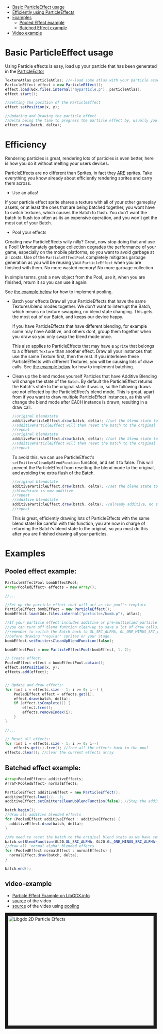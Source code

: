 * [Basic ParticleEffect usage](#basic-particleeffect-usage)
* [Efficiently using ParticleEffects](#efficiency)
* [Examples](#examples)
  * [Pooled Effect example](#pooled-effect-example)
  * [Batched Effect example](#batched-effect-example)
* [Video example](#video-example)

# Basic ParticleEffect usage
Using Particle effects is easy, load up your particle that has been generated in the [ParticleEditor](https://github.com/libgdx/libgdx/wiki/2D-Particle-Editor)
```java
TextureAtlas particleAtlas; //<-load some atlas with your particle assets in
ParticleEffect effect = new ParticleEffect();
effect.load(Gdx.files.internal("myparticle.p"), particleAtlas);
effect.start();

//Setting the position of the ParticleEffect
effect.setPosition(x, y);

//Updating and Drawing the particle effect
//Delta being the time to progress the particle effect by, usually you pass in Gdx.graphics.getDeltaTime();
effect.draw(batch, delta);

```

# Efficiency
Rendering particles is great, rendering lots of particles is even better, here is how you do it without melting your users devices.

ParticleEffects are no different than Sprites, in fact they [ARE](https://github.com/libgdx/libgdx/blob/master/gdx/src/com/badlogic/gdx/graphics/g2d/ParticleEmitter.java#L98) sprites.  Take everything you know already about efficiently rendering sprites and carry them across.  

 * Use an atlas!
 
 If your particle effect sprite shares a texture with all of your other gameplay assets, or at least the ones that are being batched together, you wont have to switch
 textures, which causes the Batch to flush.  You don't want the batch to flush too often as its an expensive operation, and you won't get the most out of your Batch.

 * Pool your effects

 Creating new ParticleEffects willy nilly? Great, now stop doing that and use a Pool! Unfortunately garbage collection degrades the performance of your game, especially on the mobile platforms, so you want to avoid garbage at all costs.  Use of the `ParticleEffectPool` completely mitigates garbage generation as you will be reusing your `ParticleEffect` when you are finished with them.  No more wasted memory! No more garbage collection

 In simple terms, grab a new object from the Pool, use it, when you are finished, return it so you can use it again.

 See [the example below](#pooled-effect-example) for how to implement pooling.
 
* Batch your effects
  Draw all your ParticleEffects that have the same Textures/blend modes together.  We don't want to interrupt the Batch, which means no texture swapping, no blend state changing. This gets the most out of our Batch, and keeps our device happy.

  If you have ParticleEffects that have different blending, for example some may have Additive, and others dont, group them together when you draw so you only swap the blend mode once.

  This also applies to ParticleEffects that may have a `Sprite` that belongs to a different `Texture` than another effect.  Draw all your instances that use the same Texture first, then the rest.  If you interleave these ParticleEffects with different Textures, you will be causing lots of draw calls.
  See [the example below](#batched-effect-example) for how to implement batching.

* Clean up the blend modes yourself
  Particles that have Additive Blending will change the state of the `Batch`. By default the ParticleEffect returns the Batch's state to the original state it was in, so the following draws are not effected by the ParticleEffect's blend mode.  This is great, apart from if you want to draw multiple ParticleEffect instances, as this will change the blend mode after EACH instance is drawn, resulting in a draw call.

  ```java
  //original blendstate
  additiveParticleEffect.draw(batch, delta); //set the blend state to additive, (flushes the batch)
  //additiveParticleEffect will then reset the batch to the original blend state (flushes the batch)
  //repeat
  //original blendstate
  additiveParticleEffect.draw(batch, delta); //set the blend state to additive, (flushes the batch)
  //additiveParticleEffect will then reset the batch to the original blend state (flushes the batch)
  //repeat
  ```

  To avoid this, we can use ParticleEffect's `setEmittersCleanUpBlendFunction` function, and set it to false.  This will prevent the ParticleEffect from resetting the blend mode to the original, and avoiding the extra flush of the Batch.

  ```java
  //original blendstate
  additiveParticleEffect.draw(batch, delta); //set the blend state to additive, (flushes the batch)
  //blendstate is now additive
  //repeat
  //additive blendstate
  additiveParticleEffect.draw(batch, delta); //already additive, no state change (no flush)
  //repeat
  ```

  This is great, efficiently drawing lots of ParticleEffects with the same blend state! Be careful with this function, you are now in charge of returning the Batch's blend state to the original, so you must do this after you are finished drawing all your particles.

# Examples
## Pooled effect example:
```java
ParticleEffectPool bombEffectPool;
Array<PooledEffect> effects = new Array();

//...

//Set up the particle effect that will act as the pool's template
ParticleEffect bombEffect = new ParticleEffect();
bombEffect.load(Gdx.files.internal("particles/bomb.p"), atlas);

//If your particle effect includes additive or pre-multiplied particle emitters
//you can turn off blend function clean-up to save a lot of draw calls, but
//remember to switch the Batch back to GL_SRC_ALPHA, GL_ONE_MINUS_SRC_ALPHA
//before drawing "regular" sprites or your Stage.
bombEffect.setEmittersCleanUpBlendFunction(false);

bombEffectPool = new ParticleEffectPool(bombEffect, 1, 2);

// Create effect:
PooledEffect effect = bombEffectPool.obtain();
effect.setPosition(x, y);
effects.add(effect);


// Update and draw effects:
for (int i = effects.size - 1; i >= 0; i--) {
	PooledEffect effect = effects.get(i);
	effect.draw(batch, delta);
	if (effect.isComplete()) {
		effect.free();
		effects.removeIndex(i);
	}
}

//...

// Reset all effects:
for (int i = effects.size - 1; i >= 0; i--)
    effects.get(i).free(); //free all the effects back to the pool
effects.clear(); //clear the current effects array
```

## Batched effect example:
```java
Array<PooledEffect> additiveEffects;
ArraY<PooledEffect> normalEffects;

ParticleEffect additiveEffect = new ParticleEffect();
additiveEffect.load(//...);
additiveEffect.setEmittersCleanUpBlendFunction(false); //Stop the additive effect restting the blend state

batch.begin();
//draw all additive blended effects
for (PooledEffect additiveEffect : additiveEffects) {
  additiveEffect.draw(batch, delta);
}

//We need to reset the batch to the original blend state as we have setEmittersCleanUpBlendFunction as false in additiveEffect
batch.setBlendFunction(GL20.GL_SRC_ALPHA, GL20.GL_ONE_MINUS_SRC_ALPHA);
//draw all 'normal alpha' blended effects
for (PooledEffect normalEffect : normalEffects) {
  normalEffect.draw(batch, delta);
}

batch.end();
```

## video-example

  
  * [Particle Effect Example on LibGDX.info](https://libgdx.info/particleeffect/)
  * [source](https://bitbucket.org/dermetfan/somelibgdxtests/src/207cfc0a6123b48200d5cf721df222cbe7faf1be/src/net/dermetfan/someLibgdxTests/screens/ParticleEffectsTutorial.java?at=default) of the video
  * [source](https://bitbucket.org/dermetfan/somelibgdxtests/src/4582a1bf94bded4f30df47b9195d1ae14728b847/src/net/dermetfan/someLibgdxTests/screens/ParticleEffectsTutorial.java?at=default) of the video using [pooling](https://www.youtube.com/watch?v=3OwIiELYa70)

<a href="http://www.youtube.com/watch?feature=player_embedded&v=LCLa-rgR_MA
" target="_blank"><img src="http://img.youtube.com/vi/LCLa-rgR_MA/0.jpg" 
alt="Libgdx 2D Particle Effects" width="480" height="360" border="10" /></a>